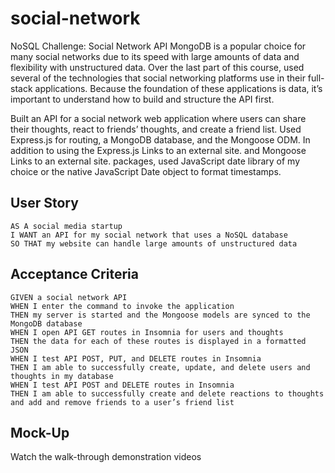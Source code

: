 # social-network
NoSQL Challenge: Social Network API
MongoDB is a popular choice for many social networks due to its speed with large amounts of data and flexibility with unstructured data. Over the last part of this course, used several of the technologies that social networking platforms use in their full-stack applications. Because the foundation of these applications is data, it’s important to understand how to build and structure the API first.

Built an API for a social network web application where users can share their thoughts, react to friends’ thoughts, and create a friend list. Used Express.js for routing, a MongoDB database, and the Mongoose ODM. In addition to using the Express.js Links to an external site. and Mongoose Links to an external site. packages, used JavaScript date library of my choice or the native JavaScript Date object to format timestamps.

## User Story
```
AS A social media startup
I WANT an API for my social network that uses a NoSQL database
SO THAT my website can handle large amounts of unstructured data
```

## Acceptance Criteria
```
GIVEN a social network API
WHEN I enter the command to invoke the application
THEN my server is started and the Mongoose models are synced to the MongoDB database
WHEN I open API GET routes in Insomnia for users and thoughts
THEN the data for each of these routes is displayed in a formatted JSON
WHEN I test API POST, PUT, and DELETE routes in Insomnia
THEN I am able to successfully create, update, and delete users and thoughts in my database
WHEN I test API POST and DELETE routes in Insomnia
THEN I am able to successfully create and delete reactions to thoughts and add and remove friends to a user’s friend list
```

## Mock-Up
Watch the walk-through demonstration videos 
